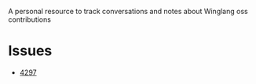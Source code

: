 A personal resource to track conversations and notes about Winglang oss contributions

# Issues
- [4297](./winglang/4297)
